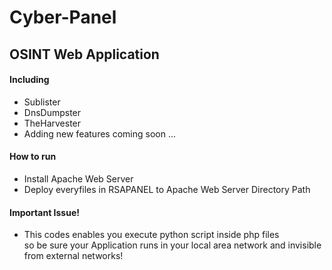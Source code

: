 # Cyber-Panel
## OSINT Web Application

#### Including

- Sublister
- DnsDumpster 
- TheHarvester
- Adding new features coming soon ...

#### How to run

- Install Apache Web Server
- Deploy everyfiles in RSAPANEL to Apache Web Server Directory Path

#### Important Issue!

- This codes enables you execute python script inside php files <br> 
so be sure your Application runs in your local area network and invisible from external networks!
